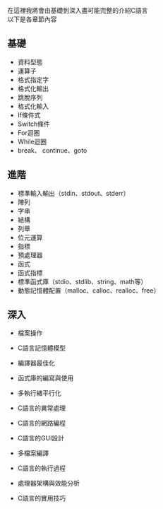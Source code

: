 在這裡我將會由基礎到深入盡可能完整的介紹C語言  
以下是各章節內容  
## 基礎  
* 資料型態    
* 運算子
* 格式指定字
* 格式化輸出
* 跳脫序列
* 格式化輸入  
* If條件式
* Switch條件
* For迴圈
* While迴圈  
* break、 continue、goto  
## 進階  
* 標準輸入輸出（stdin、stdout、stderr）  
* 陣列  
* 字串  
* 結構  
* 列舉 
* 位元運算  
* 指標
* 預處理器
* 函式
* 函式指標
* 標準函式庫（stdio、stdlib、string、math等）  
* 動態記憶體配置（malloc、calloc、realloc、free）   
## 深入  
* 檔案操作  
* C語言記憶體模型
 
* 編譯器最佳化      
* 函式庫的編寫與使用
* 多執行緒平行化  
* C語言的異常處理
* C語言的網路編程
* C語言的GUI設計
* 多檔案編譯  
* C語言的執行過程  
* 處理器架構與效能分析  
* C語言的實用技巧  
